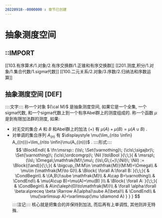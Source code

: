 ```yaml
---
20220918--0000000 : 章节已创建
---
```

# 抽象测度空间
## ::IMPORT
[[103.有序算术/1.对象/2.有序交换群/1.正锥和有序交换群]]
[[201.测度,积分/1.对象/1.集合代数/1.sigma代数]]
[[100.二元关系/2.对象/3.序数/2.归纳法和序数运算]]

## 抽象测度空间 [DEF]
::::文字::::
称一个对象 ${\cal M}$ 是抽象测度空间, 如果它是一个全集, 一个sigma代数, 和一个sigma代数上到一个有序Abel群上的测度组成的. 
称一个函数 $\mu$ 是到有限加法群的测度, 如果: 
- 对无交的集合 $A$ 和 $B$ 和Abel群上的加法 $(+)$ 有 $\mu(A)+\mu(B)=\mu(A \cup B)$ . 
- 对单调的集合序列 $A_{(n)}$ 有 $\displaystyle \mu(\lim_{n\to \infin} A_{(n)})=\lim_{n\to \infin}\mu(A_{(n)})$ . 
::::形式::::
$$
\BlockEndl{
    & \fn:\msrsp::
        (\ls\;
            \Set{\varnothing}\;
            (\cls\;\sigajbr)\;
            \Set{\varnothing}\;
            (\cls\;\ordcomgrp)\;
            \Nil
        )\to\Bool
}{\;\;}{
    & \msrsp\;
        (\ls\;
            \Omega\;\mathfrak{M}\;\mu\;
            (\ls\;G\;(+)\;\Nil)\;
            \Nil)
    :=
    \Block{(\and)}{\;\;}{
        & \bigcup_{M:M\in \mathfrak{M}}(M:M)=\Omega\\
        & \mu\in (\mathfrak{M}\to G)\\
        & \Block{
            \forall A:\forall B:
        }{\;\;}{
            & \CondBegin\\
            & \{A,B\}\sube \mathfrak{M}\\
            & A\cap B=\varnothing\\
            & \CondEnd\\
            & \mu(A\cup B)=\mu(A)+\mu(B)
        }\\
        & \Block{
            \forall A:
        }{\;\;}{
            & \CondBegin\\
            & A\in(\aleph(0)\to\mathfrak{M})\\
            & \forall \alpha:\forall \beta:a\preceq \beta \Rarrow A(\alpha)\sube A(\beta)\\
            & \CondEnd\\
            & \mu(\varlimsup A)=\varlimsup(\mu \diamond A)
        }
    }
}
$$
::::注记::::
核心就是把集合的并保持到加法, 而后再有上单调性, 其他则并无特殊. 

